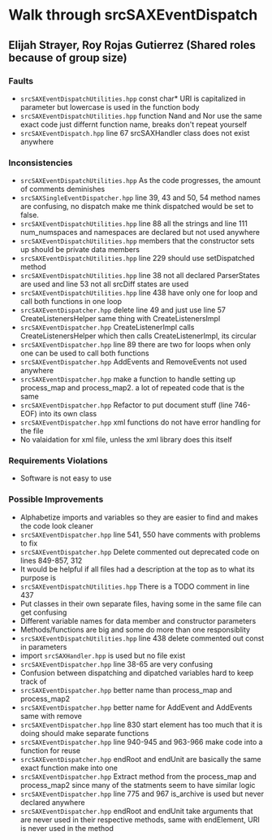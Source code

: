 # Walk through srcSAXEventDispatch
## Elijah Strayer, Roy Rojas Gutierrez (Shared roles because of group size)

### Faults
- ```srcSAXEventDispatchUtilities.hpp``` const char* URI is capitalized in parameter but lowercase is 
used in the function body
- ```srcSAXEventDispatchUtilities.hpp``` function Nand and Nor use the same exact code just differnt
function name, breaks don't repeat yourself
- ```srcSAXEventDispatch.hpp``` line 67 srcSAXHandler class does not exist anywhere 


### Inconsistencies
- ```srcSAXEventDispatchUtilities.hpp``` As the code progresses, the amount of comments deminishes
- ```srcSAXSingleEventDispatcher.hpp``` line 39, 43 and 50, 54 method names are confusing, no dispatch 
 make me think dispatched would be set to false. 
- ```srcSAXEventDispatchUtilities.hpp``` line 88 all the strings and line 111 num_numspaces and namespaces
 are declared but not used anywhere
- ```srcSAXEventDispatchUtilities.hpp``` members that the constructor sets up should be private data members
- ```srcSAXEventDispatchUtilities.hpp``` line 229 should use setDispatched method
- ```srcSAXEventDispatchUtilities.hpp``` line 38 not all declared ParserStates are used and line 53 
not all srcDiff states are used
- ```srcSAXEventDispatchUtilities.hpp``` line 438 have only one for loop and call both functions in one loop
- ```srcSAXEventDispatcher.hpp``` delete line 49 and just use line 57 CreateListenersHelper same thing with
CreateListenersImpl
- ```srcSAXEventDispatcher.hpp``` CreateListenerImpl calls CreateListenersHelper which then calls CreateListenerImpl, its circular
- ```srcSAXEventDispatcher.hpp``` line 89 there are two for loops when only one can be used to call both functions
- ```srcSAXEventDispatcher.hpp``` AddEvents and RemoveEvents not used anywhere
- ```srcSAXEventDispatcher.hpp``` make a function to handle setting up process_map and process_map2. a lot of repeated code
that is the same
- ```srcSAXEventDispatcher.hpp``` Refactor to put document stuff (line 746-EOF) into its own class
- ```srcSAXEventDispatcher.hpp``` xml functions do not have error handling for the file
- No valaidation for xml file, unless the xml library does this itself
 
### Requirements Violations
- Software is not easy to use

### Possible Improvements
- Alphabetize imports and variables so they are easier to find and makes the code look cleaner
- ```srcSAXEventDispatcher.hpp``` line 541, 550 have comments with problems to fix
- ```srcSAXEventDispatcher.hpp``` Delete commented out deprecated code on lines 849-857, 312
- It would be helpful if all files had a description at the top as to what its purpose is
- ```srcSAXEventDispatchUtilities.hpp``` There is a TODO comment in line 437
- Put classes in their own separate files, having some in the same file can get confusing
- Different variable names for data member and constructor parameters
- Methods/functions are big and some do more than one responsiblity
- ```srcSAXEventDispatchUtilities.hpp``` line 438 delete commented out const in parameters
- import ```srcSAXHandler.hpp``` is used but no file exist
- ```srcSAXEventDispatcher.hpp``` line 38-65 are very confusing
- Confusion between dispatching and dipatched variables hard to keep track of
- ```srcSAXEventDispatcher.hpp``` better name than process_map and process_map2
- ```srcSAXEventDispatcher.hpp``` better name for AddEvent and AddEvents same with remove
- ```srcSAXEventDispatcher.hpp``` line 830 start element has too much that it is doing should make separate functions
- ```srcSAXEventDispatcher.hpp``` line 940-945 and 963-966 make code into a function for reuse
- ```srcSAXEventDispatcher.hpp``` endRoot and endUnit are basically the same exact function make into one
- ```srcSAXEventDispatcher.hpp``` Extract method from the process_map and process_map2 since many of the statments seem to have similar logic
- ```srcSAXEventDispatcher.hpp``` line 775 and 967 is_archive is used but never declared anywhere
- ```srcSAXEventDispatcher.hpp``` endRoot and endUnit take arguments that are never used in their respective methods, same with endElement, URI is never used in the method
